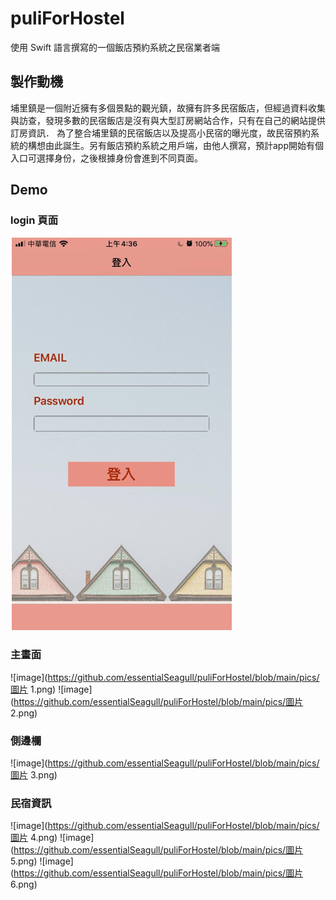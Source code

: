 # puliForHostel
  使用 Swift 語言撰寫的一個飯店預約系統之民宿業者端
 
## 製作動機
  埔里鎮是一個附近擁有多個景點的觀光鎮，故擁有許多民宿飯店，但經過資料收集與訪查，發現多數的民宿飯店是沒有與大型訂房網站合作，只有在自己的網站提供訂房資訊．
  為了整合埔里鎮的民宿飯店以及提高小民宿的曝光度，故民宿預約系統的構想由此誕生。另有飯店預約系統之用戶端，由他人撰寫，預計app開始有個入口可選擇身份，之後根據身份會進到不同頁面。
 
## Demo

### login 頁面
![image](https://github.com/essentialSeagull/puliForHostel/blob/main/pics/login.png)

### 主畫面
![image](https://github.com/essentialSeagull/puliForHostel/blob/main/pics/圖片 1.png)
![image](https://github.com/essentialSeagull/puliForHostel/blob/main/pics/圖片 2.png)
### 側邊欄
![image](https://github.com/essentialSeagull/puliForHostel/blob/main/pics/圖片 3.png)
### 民宿資訊
![image](https://github.com/essentialSeagull/puliForHostel/blob/main/pics/圖片 4.png)
![image](https://github.com/essentialSeagull/puliForHostel/blob/main/pics/圖片 5.png)
![image](https://github.com/essentialSeagull/puliForHostel/blob/main/pics/圖片 6.png)
